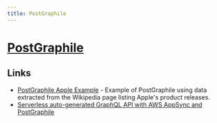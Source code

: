 ```yaml
---
title: PostGraphile
---
```


# [PostGraphile](https://www.graphile.org/postgraphile/)

## Links

- [PostGraphile Apple Example](https://github.com/benjie/postgraphile-apple-example) - Example of PostGraphile using data extracted from the Wikipedia page listing Apple's product releases.
- [Serverless auto-generated GraphQL API with AWS AppSync and PostGraphile](https://github.com/aws-samples/appsync-with-postgraphile-rds)
